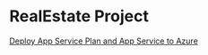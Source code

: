 # RealEstate Project

<a href="https://portal.azure.com/#create/Microsoft.Template/uri/https%3A%2F%2Fraw.githubusercontent.com%2FKrumelur%2FRealEstate%2Fmaster%2Farmtemplates%2Fappservice_plan_and_appservice.json">Deploy App Service Plan and App Service to Azure</a>
